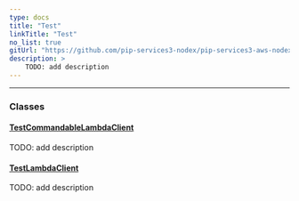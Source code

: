 ```yaml
---
type: docs
title: "Test"
linkTitle: "Test"
no_list: true
gitUrl: "https://github.com/pip-services3-nodex/pip-services3-aws-nodex"
description: >
    TODO: add description
---
```

---

<div class="module-body"> 


### Classes

#### [TestCommandableLambdaClient](test_commandable_lambda_client)
TODO: add description


#### [TestLambdaClient](test_lambda_client)
TODO: add description


</div>

